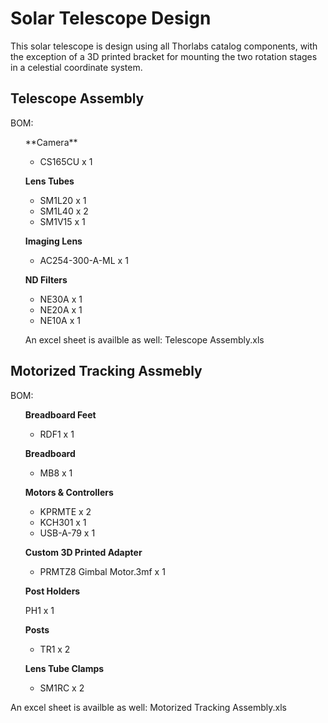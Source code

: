 # Solar Telescope Design 

This solar telescope is design using all Thorlabs catalog components, with the exception of a 3D printed bracket for mounting the two rotation stages in a celestial coordinate system. 

## Telescope Assembly

BOM:
<ul>
**Camera**	

- CS165CU x 1

**Lens Tubes**

- SM1L20 x 1
- SM1L40 x 2
- SM1V15 x 1

**Imaging Lens**

- AC254-300-A-ML x 1

**ND Filters**

- NE30A x 1
- NE20A x 1
- NE10A x 1

An excel sheet is availble as well: Telescope Assembly.xls

</ul> 


## Motorized Tracking Assmebly


BOM:
<ul>	

**Breadboard Feet**

- RDF1 x 1

**Breadboard**

- MB8 x 1

**Motors & Controllers**

- KPRMTE x 2
- KCH301 x 1
- USB-A-79 x 1

**Custom 3D Printed Adapter**
- PRMTZ8 Gimbal Motor.3mf x 1

**Post Holders**

PH1 x 1

**Posts**

- TR1 x 2

**Lens Tube Clamps**

- SM1RC x 2



</ul> 
An excel sheet is availble as well: Motorized Tracking Assembly.xls